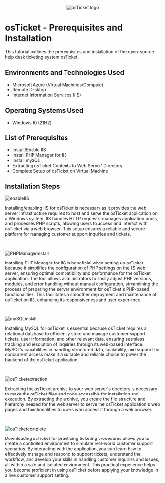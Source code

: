 <p align="center">
<img src="https://i.imgur.com/Clzj7Xs.png" alt="osTicket logo"/>
</p>

<h1>osTicket - Prerequisites and Installation</h1>
This tutorial outlines the prerequisites and installation of the open-source help desk ticketing system osTicket.<br />




<h2>Environments and Technologies Used</h2>

- Microsoft Azure (Virtual Machines/Compute)
- Remote Desktop
- Internet Information Services (IIS)

<h2>Operating Systems Used </h2>

- Windows 10</b> (21H2)

<h2>List of Prerequisites</h2>

- Install/Enable IIS
- Install PHP Manager for IIS
- Install mySQL
- Extracting osTicket Contents to Web Server' Directory
- Complete Setup of osTicket on Virtual Machine

<h2>Installation Steps</h2>

<p>

![enableIIS](https://github.com/ryanhuntercarline/osticket-prereqs/assets/141659465/30009213-56f8-4d64-a1a8-4db167d1b405)

</p>
<p>
Installing/enabling IIS for osTicket is necessary as it provides the web server infrastructure required to host and serve the osTicket application on a Windows system. IIS handles HTTP requests, manages application pools, and processes PHP scripts, allowing users to access and interact with osTicket via a web browser. This setup ensures a reliable and secure platform for managing customer support inquiries and tickets.
</p>
<br />

<p>

![PHPManagerinstall](https://github.com/ryanhuntercarline/osticket-prereqs/assets/141659465/042f185d-ad14-4f2e-aae9-3af8144d2589)



</p>
<p>
Installing PHP Manager for IIS is beneficial when setting up osTicket because it simplifies the configuration of PHP settings on the IIS web server, ensuring optimal compatibility and performance for the osTicket application. The tool allows administrators to easily adjust PHP versions, modules, and error handling without manual configuration, streamlining the process of preparing the server environment for osTicket's PHP-based functionalities. This facilitates a smoother deployment and maintenance of osTicket on IIS, enhancing its responsiveness and user experience.
</p>
<br />

<p>

  ![mySQLinstall](https://github.com/ryanhuntercarline/osticket-prereqs/assets/141659465/1c530b8d-137a-49ed-818b-68c921f3d7a2)

</p>
<p>
Installing MySQL for osTicket is essential because osTicket requires a relational database to efficiently store and manage customer support tickets, user information, and other relevant data, ensuring seamless tracking and resolution of inquiries through its web-based interface. MySQL's capabilities in handling structured data, scalability, and support for concurrent access make it a suitable and reliable choice to power the backend of the osTicket application.
</p>
<br />

<p>

![osTicketextraction](https://github.com/ryanhuntercarline/osticket-prereqs/assets/141659465/106af2bd-f31c-4669-9257-65bb5bd578bc)

</p>
<p>
 Extracting the osTicket archive to your web server's directory is necessary to make the osTicket files and code accessible for installation and execution. By extracting the archive, you create the file structure and hierarchy needed for the web server to serve the osTicket application's web pages and functionalities to users who access it through a web browser.
  
</p>
<br />

<p>
  
![osTicketcomplete](https://github.com/ryanhuntercarline/osticket-prereqs/assets/141659465/3b42aef1-25dd-47c8-84bb-173e94b5406c)

</p>
<p>
  Downloading osTicket for practicing ticketing procedures allows you to create a controlled environment to simulate real-world customer support scenarios. By interacting with the application, you can learn how to effectively manage and respond to support tickets, understand the workflow, and develop your skills in handling customer inquiries and issues, all within a safe and isolated environment. This practical experience helps you become proficient in using osTicket before applying your knowledge in a live customer support setting.

</p>
